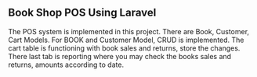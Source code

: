## Book Shop POS Using Laravel
The POS system is implemented in this project. There are Book, Customer, Cart Models. For BOOK and Customer Model, CRUD is implemented.
The cart table is functioning with book sales and returns, store the changes. There last tab is reporting where you may check the books sales and returns, amounts according to date.
